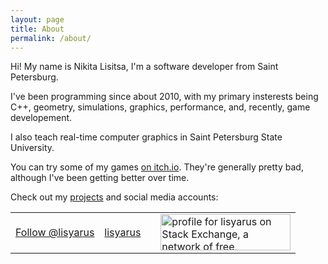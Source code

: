 ```yaml
---
layout: page
title: About
permalink: /about/
---
```


<style>

table, tr, td {
	border: none!important;
	vertical-align: center;
}

</style>

Hi! My name is Nikita Lisitsa, I'm a software developer from Saint Petersburg.

I've been programming since about 2010, with my primary insterests being C++, geometry, simulations, graphics, performance, and, recently, game developement.

I also teach real-time computer graphics in Saint Petersburg State University. 

You can try some of my games [on itch.io](https://lisyarus.itch.io/). They're generally pretty bad, although I've been getting better over time.

Check out my [projects]({{site.url}}/blog/projects) and social media accounts:

<table><tr>

<td><a href="https://twitter.com/lisyarus" class="twitter-follow-button" data-show-count="true">Follow @lisyarus</a><script src="https://platform.twitter.com/widgets.js" charset="utf-8"></script></td>

<td><a href="https://mastodon.gamedev.place/@lisyarus" class="mastodon-follow-button">lisyarus</a><script src="https://fo.llow.social/button.js"></script></td>

<td><script src="https://apis.google.com/js/platform.js"></script>
<div class="g-ytsubscribe" data-channelid="UCgQs_qMxbgkauwWu1lri4Pw" data-layout="full" data-count="hidden"></div></td>

<td><a href="https://stackexchange.com/users/2680058"><img src="https://stackexchange.com/users/flair/2680058.png" width="208" height="58" alt="profile for lisyarus on Stack Exchange, a network of free, community-driven Q&amp;A sites" title="profile for lisyarus on Stack Exchange, a network of free, community-driven Q&amp;A sites"></a></td>

</tr></table>